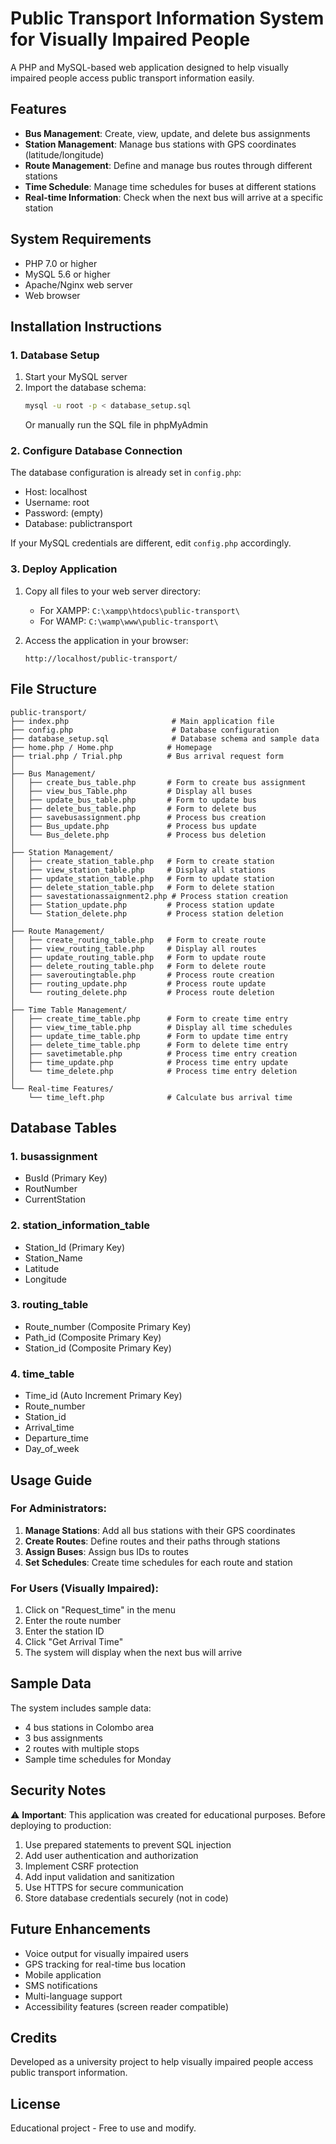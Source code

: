 # Public Transport Information System for Visually Impaired People

A PHP and MySQL-based web application designed to help visually impaired people access public transport information easily.

## Features

- **Bus Management**: Create, view, update, and delete bus assignments
- **Station Management**: Manage bus stations with GPS coordinates (latitude/longitude)
- **Route Management**: Define and manage bus routes through different stations
- **Time Schedule**: Manage time schedules for buses at different stations
- **Real-time Information**: Check when the next bus will arrive at a specific station

## System Requirements

- PHP 7.0 or higher
- MySQL 5.6 or higher
- Apache/Nginx web server
- Web browser

## Installation Instructions

### 1. Database Setup

1. Start your MySQL server
2. Import the database schema:
   ```bash
   mysql -u root -p < database_setup.sql
   ```
   Or manually run the SQL file in phpMyAdmin

### 2. Configure Database Connection

The database configuration is already set in `config.php`:
- Host: localhost
- Username: root
- Password: (empty)
- Database: publictransport

If your MySQL credentials are different, edit `config.php` accordingly.

### 3. Deploy Application

1. Copy all files to your web server directory:
   - For XAMPP: `C:\xampp\htdocs\public-transport\`
   - For WAMP: `C:\wamp\www\public-transport\`

2. Access the application in your browser:
   ```
   http://localhost/public-transport/
   ```

## File Structure

```
public-transport/
├── index.php                       # Main application file
├── config.php                      # Database configuration
├── database_setup.sql              # Database schema and sample data
├── home.php / Home.php            # Homepage
├── trial.php / Trial.php          # Bus arrival request form
│
├── Bus Management/
│   ├── create_bus_table.php       # Form to create bus assignment
│   ├── view_bus_Table.php         # Display all buses
│   ├── update_bus_table.php       # Form to update bus
│   ├── delete_bus_table.php       # Form to delete bus
│   ├── savebusassignment.php      # Process bus creation
│   ├── Bus_update.php             # Process bus update
│   └── Bus_delete.php             # Process bus deletion
│
├── Station Management/
│   ├── create_station_table.php   # Form to create station
│   ├── view_station_table.php     # Display all stations
│   ├── update_station_table.php   # Form to update station
│   ├── delete_station_table.php   # Form to delete station
│   ├── savestationassaignment2.php # Process station creation
│   ├── Station_update.php         # Process station update
│   └── Station_delete.php         # Process station deletion
│
├── Route Management/
│   ├── create_routing_table.php   # Form to create route
│   ├── view_routing_table.php     # Display all routes
│   ├── update_routing_table.php   # Form to update route
│   ├── delete_routing_table.php   # Form to delete route
│   ├── saveroutingtable.php       # Process route creation
│   ├── routing_update.php         # Process route update
│   └── routing_delete.php         # Process route deletion
│
├── Time Table Management/
│   ├── create_time_table.php      # Form to create time entry
│   ├── view_time_table.php        # Display all time schedules
│   ├── update_time_table.php      # Form to update time entry
│   ├── delete_time_table.php      # Form to delete time entry
│   ├── savetimetable.php          # Process time entry creation
│   ├── time_update.php            # Process time entry update
│   └── time_delete.php            # Process time entry deletion
│
└── Real-time Features/
    └── time_left.php              # Calculate bus arrival time
```

## Database Tables

### 1. busassignment
- BusId (Primary Key)
- RoutNumber
- CurrentStation

### 2. station_information_table
- Station_Id (Primary Key)
- Station_Name
- Latitude
- Longitude

### 3. routing_table
- Route_number (Composite Primary Key)
- Path_id (Composite Primary Key)
- Station_id (Composite Primary Key)

### 4. time_table
- Time_id (Auto Increment Primary Key)
- Route_number
- Station_id
- Arrival_time
- Departure_time
- Day_of_week

## Usage Guide

### For Administrators:

1. **Manage Stations**: Add all bus stations with their GPS coordinates
2. **Create Routes**: Define routes and their paths through stations
3. **Assign Buses**: Assign bus IDs to routes
4. **Set Schedules**: Create time schedules for each route and station

### For Users (Visually Impaired):

1. Click on "Request_time" in the menu
2. Enter the route number
3. Enter the station ID
4. Click "Get Arrival Time"
5. The system will display when the next bus will arrive

## Sample Data

The system includes sample data:
- 4 bus stations in Colombo area
- 3 bus assignments
- 2 routes with multiple stops
- Sample time schedules for Monday

## Security Notes

⚠️ **Important**: This application was created for educational purposes. Before deploying to production:

1. Use prepared statements to prevent SQL injection
2. Add user authentication and authorization
3. Implement CSRF protection
4. Add input validation and sanitization
5. Use HTTPS for secure communication
6. Store database credentials securely (not in code)

## Future Enhancements

- Voice output for visually impaired users
- GPS tracking for real-time bus location
- Mobile application
- SMS notifications
- Multi-language support
- Accessibility features (screen reader compatible)

## Credits

Developed as a university project to help visually impaired people access public transport information.

## License

Educational project - Free to use and modify.

